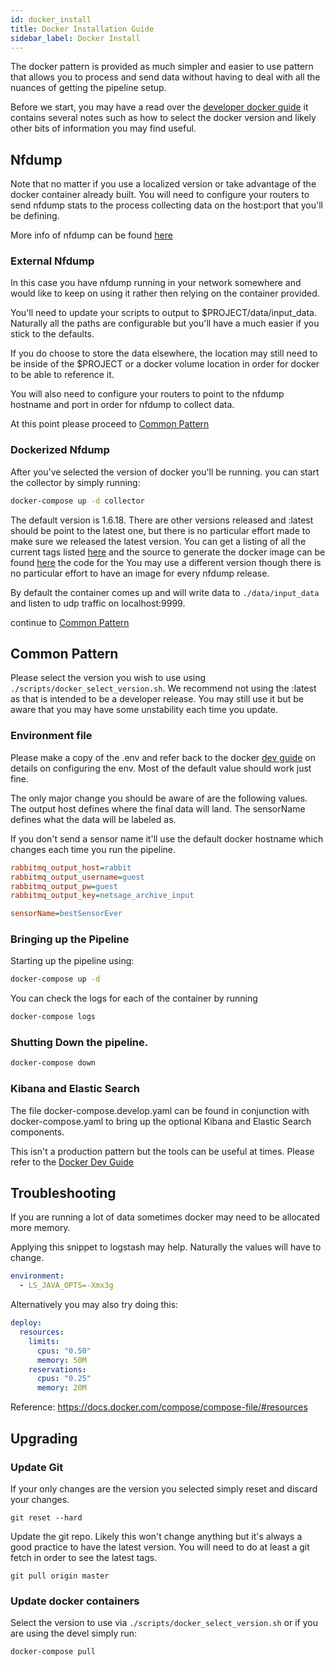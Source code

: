 ```yaml
---
id: docker_install
title: Docker Installation Guide
sidebar_label: Docker Install
---
```


The docker pattern is provided as much simpler and easier to use pattern that allows you to process and send data without having to deal with all
the nuances of getting the pipeline setup.

Before we start, you may have a read over the [developer docker guide](../devel/docker) it contains several notes such as how to select the docker version and likely other bits of information you may find useful.

## Nfdump

Note that no matter if you use a localized version or take advantage of the docker container already built. You will need to configure your routers to send nfdump stats to the process collecting data on the host:port that you'll be defining.

More info of nfdump can be found [here](https://github.com/phaag/nfdump/)

### External Nfdump

In this case you have nfdump running in your network somewhere and would like to keep on using it rather then relying on the container provided.

You'll need to update your scripts to output to \$PROJECT/data/input_data. Naturally all the paths are configurable but you'll have a much easier if you stick to the defaults.

If you do choose to store the data elsewhere, the location may still need to be inside of the \$PROJECT or a docker volume location in order for docker to be able to reference it.

You will also need to configure your routers to point to the nfdump hostname and port in order for nfdump to collect data.

At this point please proceed to [Common Pattern](#common-pattern)

### Dockerized Nfdump

After you've selected the version of docker you'll be running. you can start the collector by simply running:

```sh
docker-compose up -d collector
```

The default version is 1.6.18. There are other versions released and :latest should be point to the latest one, but there is no particular effort made to make sure we released the latest version. You can get a listing of all the current tags listed [here](https://hub.docker.com/r/netsage/nfdump-collector/tags) and the source to generate the docker image can be found [here](https://github.com/netsage-project/docker-nfdump-collector) the code for the You may use a different version though there is no particular effort to have an image for every nfdump release.

By default the container comes up and will write data to `./data/input_data` and listen to udp traffic on localhost:9999.

continue to [Common Pattern](#common-pattern)

## Common Pattern

Please select the version you wish to use using `./scripts/docker_select_version.sh`. We recommend not using the :latest as that is intended to be a developer release. You may still use it but be aware that you may have some unstability each time you update.

### Environment file

Please make a copy of the .env and refer back to the docker [dev guide](../devel/docker) on details on configuring the env. Most of the default value should work just fine.

The only major change you should be aware of are the following values. The output host defines where the final data will land. The sensorName defines what the data will be labeled as.

If you don't send a sensor name it'll use the default docker hostname which changes each time you run the pipeline.

```ini
rabbitmq_output_host=rabbit
rabbitmq_output_username=guest
rabbitmq_output_pw=guest
rabbitmq_output_key=netsage_archive_input

sensorName=bestSensorEver

```

### Bringing up the Pipeline

Starting up the pipeline using:

```sh
docker-compose up -d
```

You can check the logs for each of the container by running

```sh
docker-compose logs
```

### Shutting Down the pipeline.

```sh
docker-compose down
```

### Kibana and Elastic Search

The file docker-compose.develop.yaml can be found in conjunction with docker-compose.yaml to bring up the optional Kibana and Elastic Search components.

This isn't a production pattern but the tools can be useful at times. Please refer to the [Docker Dev Guide](../devel/docker#optional-elasticsearch-and-kibana)

## Troubleshooting

If you are running a lot of data sometimes docker may need to be allocated more memory.

Applying this snippet to logstash may help. Naturally the values will have to change.

```yaml
environment:
  - LS_JAVA_OPTS=-Xmx3g
```

Alternatively you may also try doing this:

```yaml
deploy:
  resources:
    limits:
      cpus: "0.50"
      memory: 50M
    reservations:
      cpus: "0.25"
      memory: 20M
```

Reference: https://docs.docker.com/compose/compose-file/#resources

## Upgrading

### Update Git

If your only changes are the version you selected simply reset and discard your changes.

```
git reset --hard
```

Update the git repo. Likely this won't change anything but it's always a good practice to have the latest version. You will need to do at least a git fetch in order to see the latest tags.

```
git pull origin master
```

### Update docker containers

Select the version to use via `./scripts/docker_select_version.sh` or if you are using the devel simply run:

```
docker-compose pull
```
